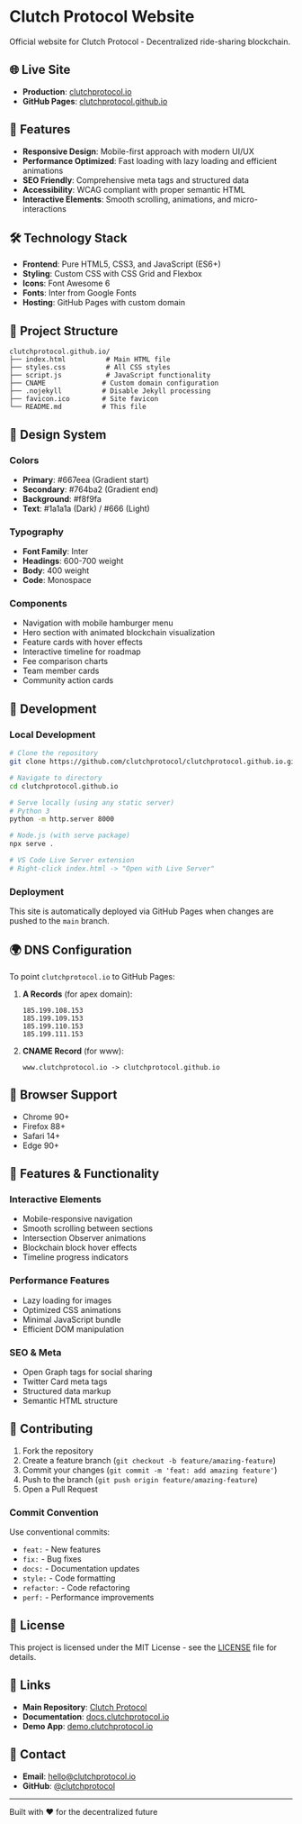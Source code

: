 # Clutch Protocol Website

Official website for Clutch Protocol - Decentralized ride-sharing blockchain.

## 🌐 Live Site

- **Production**: [clutchprotocol.io](https://clutchprotocol.io)
- **GitHub Pages**: [clutchprotocol.github.io](https://clutchprotocol.github.io)

## 🚀 Features

- **Responsive Design**: Mobile-first approach with modern UI/UX
- **Performance Optimized**: Fast loading with lazy loading and efficient animations
- **SEO Friendly**: Comprehensive meta tags and structured data
- **Accessibility**: WCAG compliant with proper semantic HTML
- **Interactive Elements**: Smooth scrolling, animations, and micro-interactions

## 🛠️ Technology Stack

- **Frontend**: Pure HTML5, CSS3, and JavaScript (ES6+)
- **Styling**: Custom CSS with CSS Grid and Flexbox
- **Icons**: Font Awesome 6
- **Fonts**: Inter from Google Fonts
- **Hosting**: GitHub Pages with custom domain

## 📁 Project Structure

```
clutchprotocol.github.io/
├── index.html          # Main HTML file
├── styles.css          # All CSS styles
├── script.js           # JavaScript functionality
├── CNAME              # Custom domain configuration
├── .nojekyll          # Disable Jekyll processing
├── favicon.ico        # Site favicon
└── README.md          # This file
```

## 🎨 Design System

### Colors
- **Primary**: #667eea (Gradient start)
- **Secondary**: #764ba2 (Gradient end)
- **Background**: #f8f9fa
- **Text**: #1a1a1a (Dark) / #666 (Light)

### Typography
- **Font Family**: Inter
- **Headings**: 600-700 weight
- **Body**: 400 weight
- **Code**: Monospace

### Components
- Navigation with mobile hamburger menu
- Hero section with animated blockchain visualization
- Feature cards with hover effects
- Interactive timeline for roadmap
- Fee comparison charts
- Team member cards
- Community action cards

## 🚀 Development

### Local Development
```bash
# Clone the repository
git clone https://github.com/clutchprotocol/clutchprotocol.github.io.git

# Navigate to directory
cd clutchprotocol.github.io

# Serve locally (using any static server)
# Python 3
python -m http.server 8000

# Node.js (with serve package)
npx serve .

# VS Code Live Server extension
# Right-click index.html -> "Open with Live Server"
```

### Deployment
This site is automatically deployed via GitHub Pages when changes are pushed to the `main` branch.

## 🌍 DNS Configuration

To point `clutchprotocol.io` to GitHub Pages:

1. **A Records** (for apex domain):
   ```
   185.199.108.153
   185.199.109.153
   185.199.110.153
   185.199.111.153
   ```

2. **CNAME Record** (for www):
   ```
   www.clutchprotocol.io -> clutchprotocol.github.io
   ```

## 📱 Browser Support

- Chrome 90+
- Firefox 88+
- Safari 14+
- Edge 90+

## 🔧 Features & Functionality

### Interactive Elements
- Mobile-responsive navigation
- Smooth scrolling between sections
- Intersection Observer animations
- Blockchain block hover effects
- Timeline progress indicators

### Performance Features
- Lazy loading for images
- Optimized CSS animations
- Minimal JavaScript bundle
- Efficient DOM manipulation

### SEO & Meta
- Open Graph tags for social sharing
- Twitter Card meta tags
- Structured data markup
- Semantic HTML structure

## 🤝 Contributing

1. Fork the repository
2. Create a feature branch (`git checkout -b feature/amazing-feature`)
3. Commit your changes (`git commit -m 'feat: add amazing feature'`)
4. Push to the branch (`git push origin feature/amazing-feature`)
5. Open a Pull Request

### Commit Convention
Use conventional commits:
- `feat:` - New features
- `fix:` - Bug fixes
- `docs:` - Documentation updates
- `style:` - Code formatting
- `refactor:` - Code refactoring
- `perf:` - Performance improvements

## 📄 License

This project is licensed under the MIT License - see the [LICENSE](LICENSE) file for details.

## 🔗 Links

- **Main Repository**: [Clutch Protocol](https://github.com/clutchprotocol)
- **Documentation**: [docs.clutchprotocol.io](https://docs.clutchprotocol.io)
- **Demo App**: [demo.clutchprotocol.io](https://demo.clutchprotocol.io)

## 📧 Contact

- **Email**: hello@clutchprotocol.io
- **GitHub**: [@clutchprotocol](https://github.com/clutchprotocol)

---

Built with ❤️ for the decentralized future